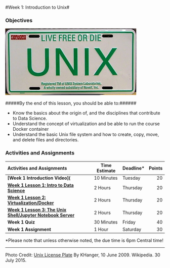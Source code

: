 #Week 1: Introduction to Unix#
### Objectives ###

![Unix Image](lesson_images/UNIX-Licence-Plate.JPG)

#####By the end of this lesson, you should be able to:######

- Know the basics about the origin of, and the disciplines that contribute to Data Science.
- Understand the concept of virtualization and be able to run the course Docker container
- Understand the basic Unix file system and how to create, copy, move, and delete files and directories.

### Activities and Assignments ###

|Activities and Assignments | Time Estimate | Deadline* | Points|
|:------| -----|-------|----------:|
|**[Week 1 Introduction Video](** | 10 Minutes | Tuesday |20|
|**[Week 1 Lesson 1: Intro to Data Science](lesson1.md)**| 2 Hours |Thursday| 20|
|**[Week 1 Lesson 2: Virtualization/Docker](lesson2.md)**| 2 Hours | Thursday | 20 |
|**[Week 1 Lesson 3: The Unix Shell/Jupyter Notebook Server](lesson3.md)**| 2 Hours | Thursday| 20 |
|**Week 1 Quiz**| 30 Minutes | Friday | 40|
|**Week 1 Assignment**| 1 Hour | Saturday | 30 | 

*Please note that unless otherwise noted, the due time is 6pm Central time!

----------

Photo Credit: [Unix License Plate](https://commons.wikimedia.org/wiki/File%3AUNIX-Licence-Plate.JPG) By KHanger, 10 June 2009. Wikipedia. 30 July 2015.
